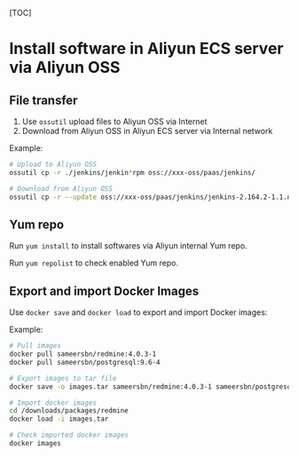 [TOC]



# Install software in Aliyun ECS server via Aliyun OSS

## File transfer

1. Use `ossutil` upload files to Aliyun OSS via Internet
2. Download from Aliyun OSS in Aliyun ECS server via Internal network



Example:

```bash
# Upload to Aliyun OSS
ossutil cp -r ./jenkins/jenkin*rpm oss://xxx-oss/paas/jenkins/

# Download from Aliyun OSS
ossutil cp -r --update oss://xxx-oss/paas/jenkins/jenkins-2.164.2-1.1.noarch.rpm /downloads/packages/jenkins/
```



## Yum repo
Run `yum install` to install softwares via Aliyun internal Yum repo.

Run `yum repolist` to check enabled Yum repo.



## Export and import Docker Images

Use `docker save` and `docker load` to export and import Docker images:



Example:

```bash
# Pull images
docker pull sameersbn/redmine:4.0.3-1
docker pull sameersbn/postgresql:9.6-4

# Export images to tar file
docker save -o images.tar sameersbn/redmine:4.0.3-1 sameersbn/postgresql:9.6-4

# Import docker images
cd /downloads/packages/redmine
docker load -i images.tar

# Check imported docker images
docker images
```